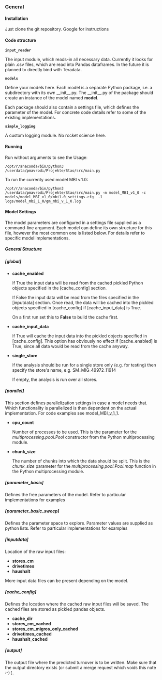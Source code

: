 ### General

#### Installation

Just clone the git repository. Google for instructions

#### Code structure

 **`input_reader`**

 The input module, which reads-in all necessary data.
 Currently it looks for plain .csv files, which are read into Pandas dataframes.
 In the future it is planned to directly bind with Teradata.

 **`models`**

 Define your models here. Each model is a separate Python package,
 i.e. a subdirectory with its own \_\_init\_\_.py.
 The \_\_init\_\_.py of the package should create an instance of the model
 named **model**.

 Each package should also contain a settings file, which defines the parameter of the model.
 For concrete code details refer to some of the existing implementations.

 **`simple_logging`**

 A custom logging module. No rocket science here.

#### Running

Run without arguments to see the Usage:

`/opt/r/anaconda/bin/python3 /userdata/pmavrodi/Projekte/Stao/src/main.py`

To run the currenty used model MBI v.1.0:

`/opt/r/anaconda/bin/python3 /userdata/pmavrodi/Projekte/Stao/src/main.py -m model_MBI_v1_0 -c models/model_MBI_v1_0/mbi1.0_settings.cfg  -l logs/model_mbi_1_0/gm_mbi_v_1_0.log`


#### Model Settings

The model parameters are configured in a settings file supplied as a command-line argument.
Each model can define its own structure for this file, however the most common one is listed below.
For details refer to specific model implementations.

##### General Structure

##### [global]

 - **cache_enabled**

      If True the input data will be read from the cached pickled Python
      objects specified in the [cache_config] section.

      If False the input data will be read from the files specified in
      the [inputdata] section. Once read, the data will be cached into
      the pickled objects specified in [cache_config] if [cache_input_data] is True.

      On a first run set this to **False** to build the cache first.

 - **cache_input_data**

      If True will cache the input data into the pickled objects specified
      in [cache_config].
      This option has obviously no effect if [cache_enabled] is True,
      since all data would be read from the cache anyway.

 - **single_store**

      If the analysis should be run for a single store only (e.g.
      for testing) then specify the store's name, e.g. SM_MIG_49972_11914

      If empty, the analysis is run over all stores.

##### [parallel]

 This section defines parallelization settings in case a model needs that.
 Which functionality is parallelized is then dependent on the actual implementation.
 For code examples see model_MBI_v_1_1.

 - **cpu_count**

    Number of processes to be used.
    This is the parameter for the *multiprocessing.pool.Pool* constructor
    from the Python multiprocessing module.

 - **chunk_size**

    The number of chunks into which the data should be split.
    This is the *chunk_size* parameter for the *multiprocessing.pool.Pool.map*
    function in the Python multiprocessing module.

##### [parameter_basic]

Defines the free parameters of the model.
Refer to particular implementations for examples

##### [parameter_basic_sweep]

Defines the  parameter space to explore.
Parameter values are supplied as python lists.
Refer to particular implementations for examples


##### [inputdata]

Location of the raw input files:

 - **stores_cm**
 - **drivetimes**
 - **haushalt**

 More input data files can be present depending on the model.

##### [cache_config]

 Defines the location where the cached raw input files will be saved.
 The cached files are stored as pickled pandas objects.

 - **cache_dir**
 - **stores_cm_cached**
 - **stores_cm_migros_only_cached**
 - **drivetimes_cached**
 - **haushalt_cached**

##### [output]

The output file where the predicted turnover is to be written.
Make sure that the output directory exists (or submit a merge request which voids this note :-) ).
